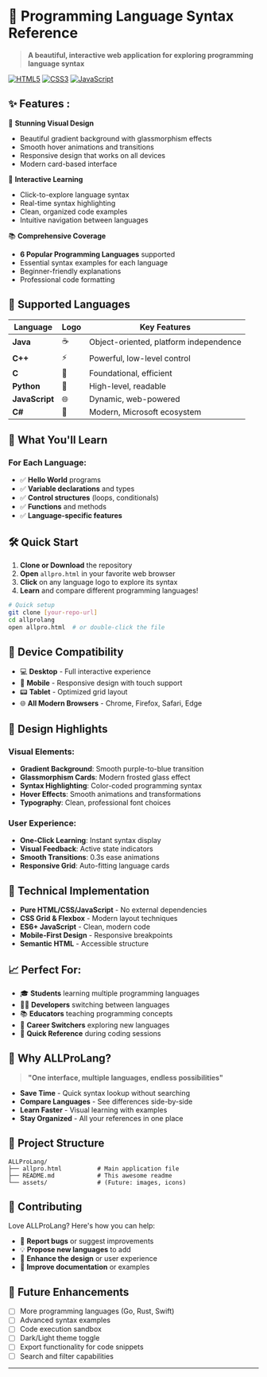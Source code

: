 # 🌟  Programming Language Syntax Reference

> **A beautiful, interactive web application for exploring programming language syntax**

[![HTML5](https://img.shields.io/badge/HTML5-E34F26?style=for-the-badge&logo=html5&logoColor=white)](https://developer.mozilla.org/en-US/docs/Web/HTML)
[![CSS3](https://img.shields.io/badge/CSS3-1572B6?style=for-the-badge&logo=css3&logoColor=white)](https://developer.mozilla.org/en-US/docs/Web/CSS)
[![JavaScript](https://img.shields.io/badge/JavaScript-F7DF1E?style=for-the-badge&logo=javascript&logoColor=black)](https://developer.mozilla.org/en-US/docs/Web/JavaScript)

## ✨ Features :

🎨 **Stunning Visual Design**
- Beautiful gradient background with glassmorphism effects
- Smooth hover animations and transitions
- Responsive design that works on all devices
- Modern card-based interface

🔄 **Interactive Learning**
- Click-to-explore language syntax
- Real-time syntax highlighting
- Clean, organized code examples
- Intuitive navigation between languages

📚 **Comprehensive Coverage**
- **6 Popular Programming Languages** supported
- Essential syntax examples for each language
- Beginner-friendly explanations
- Professional code formatting

## 🚀 Supported Languages

| Language | Logo | Key Features |
|----------|------|--------------|
| **Java** | ☕ | Object-oriented, platform independence |
| **C++** | ⚡ | Powerful, low-level control |
| **C** | 🔧 | Foundational, efficient |
| **Python** | 🐍 | High-level, readable |
| **JavaScript** | 🌐 | Dynamic, web-powered |
| **C#** | 💼 | Modern, Microsoft ecosystem |

## 🎯 What You'll Learn

### For Each Language:
- ✅ **Hello World** programs
- ✅ **Variable declarations** and types
- ✅ **Control structures** (loops, conditionals)
- ✅ **Functions** and methods
- ✅ **Language-specific features**

## 🛠️ Quick Start

1. **Clone or Download** the repository
2. **Open** `allpro.html` in your favorite web browser
3. **Click** on any language logo to explore its syntax
4. **Learn** and compare different programming languages!

```bash
# Quick setup
git clone [your-repo-url]
cd allprolang
open allpro.html  # or double-click the file
```

## 📱 Device Compatibility

- 💻 **Desktop** - Full interactive experience
- 📱 **Mobile** - Responsive design with touch support  
- 📟 **Tablet** - Optimized grid layout
- 🌐 **All Modern Browsers** - Chrome, Firefox, Safari, Edge

## 🎨 Design Highlights

### Visual Elements:
- **Gradient Background**: Smooth purple-to-blue transition
- **Glassmorphism Cards**: Modern frosted glass effect
- **Syntax Highlighting**: Color-coded programming syntax
- **Hover Effects**: Smooth animations and transformations
- **Typography**: Clean, professional font choices

### User Experience:
- **One-Click Learning**: Instant syntax display
- **Visual Feedback**: Active state indicators
- **Smooth Transitions**: 0.3s ease animations
- **Responsive Grid**: Auto-fitting language cards

## 🔧 Technical Implementation

- **Pure HTML/CSS/JavaScript** - No external dependencies
- **CSS Grid & Flexbox** - Modern layout techniques
- **ES6+ JavaScript** - Clean, modern code
- **Mobile-First Design** - Responsive breakpoints
- **Semantic HTML** - Accessible structure

## 📈 Perfect For:

- 🎓 **Students** learning multiple programming languages
- 👨‍💻 **Developers** switching between languages
- 📚 **Educators** teaching programming concepts
- 🔄 **Career Switchers** exploring new languages
- 📖 **Quick Reference** during coding sessions

## 🌟 Why ALLProLang?

> **"One interface, multiple languages, endless possibilities"**

- **Save Time** - Quick syntax lookup without searching
- **Compare Languages** - See differences side-by-side
- **Learn Faster** - Visual learning with examples
- **Stay Organized** - All your references in one place

## 📂 Project Structure

```
ALLProLang/
├── allpro.html          # Main application file
├── README.md            # This awesome readme
└── assets/              # (Future: images, icons)
```

## 🤝 Contributing

Love ALLProLang? Here's how you can help:

- 🐛 **Report bugs** or suggest improvements
- 💡 **Propose new languages** to add
- 🎨 **Enhance the design** or user experience
- 📖 **Improve documentation** or examples

## 🔮 Future Enhancements

- [ ] More programming languages (Go, Rust, Swift)
- [ ] Advanced syntax examples
- [ ] Code execution sandbox
- [ ] Dark/Light theme toggle
- [ ] Export functionality for code snippets
- [ ] Search and filter capabilities

---















